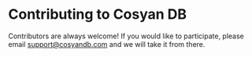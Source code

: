 # Contributing to Cosyan DB

Contributors are always welcome! If you would like to participate, please email support@cosyandb.com and we
will take it from there.
